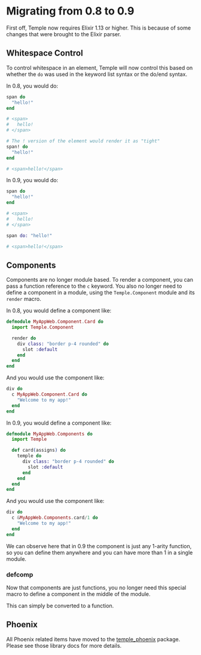 # Migrating from 0.8 to 0.9

First off, Temple now requires Elixir 1.13 or higher. This is because of some changes that were brought to the Elixir parser.

## Whitespace Control

To control whitespace in an element, Temple will now control this based on whether the `do` was used in the keyword list syntax or the do/end syntax.

In 0.8, you would do:

```elixir
span do
  "hello!"
end

# <span>
#   hello!
# </span>

# The ! version of the element would render it as "tight"
span! do
  "hello!"
end

# <span>hello!</span>
```

In 0.9, you would do:

```elixir
span do
  "hello!"
end

# <span>
#   hello!
# </span>

span do: "hello!"

# <span>hello!</span>
```

## Components

Components are no longer module based. To render a component, you can pass a function reference to the `c` keyword. You also no longer need to define a component in a module, using the `Temple.Component` module and its `render` macro.

In 0.8, you would define a component like:

```elixir
defmodule MyAppWeb.Component.Card do
  import Temple.Component

  render do
    div class: "border p-4 rounded" do
      slot :default
    end
  end
end
```

And you would use the component like:

```elixir
div do
  c MyAppWeb.Component.Card do
    "Welcome to my app!"
  end
end
```

In 0.9, you would define a component like:

```elixir
defmodule MyAppWeb.Components do
  import Temple

  def card(assigns) do
    temple do
      div class: "border p-4 rounded" do
        slot :default
      end
    end
  end
end
```

And you would use the component like:

```elixir
div do
  c &MyAppWeb.Components.card/1 do
    "Welcome to my app!"
  end
end
```

We can observe here that in 0.9 the component is just any 1-arity function, so you can define them anywhere and you can have more than 1 in a single module.

### defcomp

Now that components are just functions, you no longer need this special macro to define a component in the middle of the module.

This can simply be converted to a function.

## Phoenix

All Phoenix related items have moved to the [temple_phoenix](https://github.com/mhanberg/temple_phoenix) package. Please see those library docs for more details.
